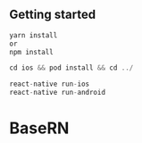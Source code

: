 ## Getting started
```javascript
yarn install
or
npm install

cd ios && pod install && cd ../

react-native run-ios
react-native run-android
```



# BaseRN
